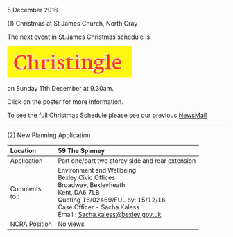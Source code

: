 5 December 2016

(1) Christmas at St James Church, North Cray

The next event in St.James Christmas schedule is

[](http://www.northcrayresidents.org.uk/posters/poster72.pdf)

![Image](images/nm0145_1.gif)

on Sunday 11th December at 9.30am.

Click on the poster for more information.

To see the full Christmas Schedule please see our previous [NewsMail](http://www.northcrayresidents.org.uk/newsmail_files/nm0136.html)

---

(2) New Planning Application

| Location          | 59 The Spinney                                                                                                                                                                                                                                   |
| :---------------- | :----------------------------------------------------------------------------------------------------------------------------------------------------------------------------------------------------------------------------------------------- |
| Application       | Part one/part two storey side and rear extension                                                                                                                                                                                                 |
| Comments <br>to : | Environment and Wellbeing <br>Bexley Civic Offices <br>Broadway, Bexleyheath <br>Kent, DA6 7LB <br>Quoting 16/02469/FUL by: 15/12/16 <br>Case Officer - Sacha Kaless <br>Email : [Sacha.kaless@bexley.gov.uk](mailto:Sacha.kaless@bexley.gov.uk) |
| NCRA Position     | No views                                                                                                                                                                                                                                         |
